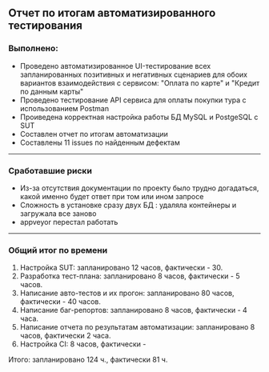 ## Отчет по итогам автоматизированного тестирования
### Выполнено:
* Проведено автоматизированное UI-тестирование всех запланированных позитивных и негативных сценариев для обоих вариантов взаимодействия с сервисом: "Оплата по карте" и "Кредит по данным карты"
* Проведено тестирование API сервиса для оплаты покупки тура с использованием Postman
* Проиведена корректная настройка работы БД MySQL и PostgeSQL с SUT
* Составлен отчет по итогам автоматизации
* Составлены 11 issues по найденным дефектам
___

### Сработавшие риски
* Из-за отсутствия документации по проекту было трудно догадаться, какой именно будет ответ при том или ином запросе
* Сложность в установке сразу двух БД : удаляла контейнеры и загружала все заново
* appveyor перестал работать
___

### Общий итог по времени
1. Настройка SUT: запланировано 12 часов, фактически - 30. 
2. Разработка тест-плана: запланировано 8 часов, фактически - 5 часов. 
3. Написание авто-тестов и их прогон: запланировано 80 часов, фактически - 40 часов. 
4. Написание баг-репортов: запланировано 8 часов, фактически - 4 часа. 
5. Написание отчета по результатам автоматизации: запланировано 8 часов, фактически 2 часа. 
6. Настройка CI: 8 часов, фактически - 

Итого: запланировано 124 ч., фактически 81 ч.
